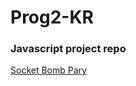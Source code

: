 # Prog2-KR

### Javascript project repo
[Socket Bomb Pary](https://github.com/Goby56/socket-bomb-party)